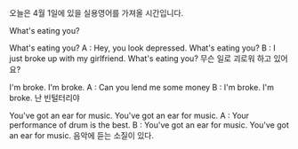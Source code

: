 오늘은 4월 1일에 있을 실용영어를 가져올 시간입니다.

What's eating you?

What's eating you?
A : Hey, you look depressed. What's eating you?
B : I just broke up with my girlfriend.
What's eating you?
무슨 일로 괴로워 하고 있어요?

I'm broke.
I'm broke.
A : Can you lend me some money
B : I'm broke.
I'm broke.
난 빈털터리야

You've got an ear for music.
You've got an ear for music.
A : Your performance of drum is the best.
B : You've got an ear for music.
You've got an ear for music.
음악에 듣는 소질이 있다.
